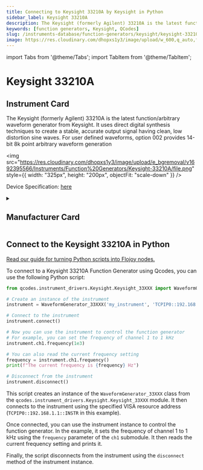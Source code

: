 ```yaml
---
title: Connecting to Keysight 33210A by Keysight in Python
sidebar_label: Keysight 33210A
description: The Keysight (formerly Agilent) 33210A is the latest function/arbitrary waveform generator from Keysight. It uses direct digital synthesis techniques to create a stable, accurate output signal having clean, low distortion sine waves. For user defined waveforms, option 002 provides 14-bit 8k point arbitrary waveform generation
keywords: [function generators, Keysight, QCodes]
slug: /instruments-database/function-generators/keysight/keysight-33210a
image: https://res.cloudinary.com/dhopxs1y3/image/upload/w_600,q_auto,f_auto/e_bgremoval/v1692395566/Instruments/Function%20Generators/Keysight-33210A/file.jpg
---
```


import Tabs from '@theme/Tabs';
import TabItem from '@theme/TabItem';

# Keysight 33210A

## Instrument Card

<div className="flex">

<div>

The Keysight (formerly Agilent) 33210A is the latest function/arbitrary waveform generator from Keysight. It uses direct digital synthesis techniques to create a stable, accurate output signal having clean, low distortion sine waves. For user defined waveforms, option 002 provides 14-bit 8k point arbitrary waveform generation

</div>

<img src="https://res.cloudinary.com/dhopxs1y3/image/upload/e_bgremoval/v1692395566/Instruments/Function%20Generators/Keysight-33210A/file.png" style={{ width: "325px", height: "200px", objectFit: "scale-down" }} />

</div>

<div className="flex text-center">

<p>Device Specification: <a target="\_blank" href="https://www.mouser.com/pdfdocs/ug33210-90010.pdf">here</a></p>

</div>

<details style={{ marginTop: "15px"}}>
<summary><h2>Manufacturer Card</h2></summary>

<img src="https://res.cloudinary.com/dhopxs1y3/image/upload/v1692125973/Instruments/Vendor%20Logos/Keysight.png" style={{ width: "100%", height: "170px",objectFit: "scale-down" }} />

Keysight Technologies, or Keysight, is an American company that manufactures electronics test and measurement equipment and software.

<ul>
  <li>Headquarters: USA</li>
  <li>Yearly Revenue (millions, USD): 5420.0</li>
  <li>Vendor Website: <a href="https://www.keysight.com/us/en/home.html">here</a></li>
</ul>
</details>

## Connect to the Keysight 33210A in Python

[Read our guide for turning Python scripts into Flojoy nodes.](https://docs.flojoy.ai/custom-nodes/creating-custom-node/)
<Tabs>
<TabItem value="QCodes" label="QCodes">

To connect to a Keysight 33210A Function Generator using Qcodes, you can use the following Python script:

```python
from qcodes.instrument_drivers.Keysight.Keysight_33XXX import WaveformGenerator_33XXX

# Create an instance of the instrument
instrument = WaveformGenerator_33XXX('my_instrument', 'TCPIP0::192.168.1.1::INSTR')

# Connect to the instrument
instrument.connect()

# Now you can use the instrument to control the function generator
# For example, you can set the frequency of channel 1 to 1 kHz
instrument.ch1.frequency(1e3)

# You can also read the current frequency setting
frequency = instrument.ch1.frequency()
print(f"The current frequency is {frequency} Hz")

# Disconnect from the instrument
instrument.disconnect()
```

This script creates an instance of the `WaveformGenerator_33XXX` class from the `qcodes.instrument_drivers.Keysight.Keysight_33XXX` module. It then connects to the instrument using the specified VISA resource address (`TCPIP0::192.168.1.1::INSTR` in this example).

Once connected, you can use the instrument instance to control the function generator. In the example, it sets the frequency of channel 1 to 1 kHz using the `frequency` parameter of the `ch1` submodule. It then reads the current frequency setting and prints it.

Finally, the script disconnects from the instrument using the `disconnect` method of the instrument instance.

</TabItem>
</Tabs>